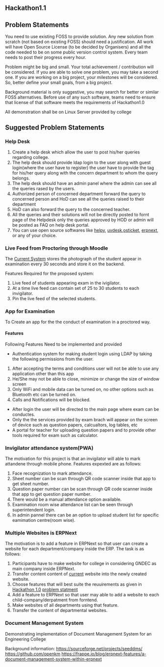 ## Hackathon1.1

## Problem Statements

You need to use existing FOSS to provide solution. Any new solution from scratch (not based on existing FOSS) should need a justification. All work will have Open Source License (to be decided by Organisers) and all the code needed to be on some public version control system. Every team needs to post their progress every hour.

Problem might be big and small. Your total achievement / contribution will be considered. If you are able to solve one problem, you may take a second one. If you are working on a big project, your milestones will be considered. So, better define your small goals, from a big project.

Background material is only suggestive, you may search for better or similar FOSS alternatives. Before use of any such software, teams need to ensure that license of that software meets the requirements of Hackathon1.0

All demonstration shall be on Linux Server provided by college

## Suggested Problem Statements

### Help Desk

1. Create a help desk which allow the user to post his/her queries regarding college. 
2. The help desk should provide ldap login to the user along with guest login(where the user have to register) the user have to provide the tag for his/her query along with the concern department to whom the query belongs. 
3. The help desk should have an admin panel where the admin can see all the queries rased by the users. 
4. Authorized person of concerned department forward the query to concerned person and HoD can see all the queries raised to their department 
5. HoD  can also forward the query to the concerned teacher. 
6. All the queries and their solutions will not be directly posted to fornt page of  the Helpdesk only the queries approved by HOD or admin will be posted as FAQ on help desk portal. 
7. You can use open source  softwares like  [helpy](helpy.io), [uvdesk](https://www.uvdesk.com/en/),[osticket](https://osticket.com), [erpnext](https://github.com/frappe/erpnext), or any of your choice.


### Live Feed from Proctoring through Moodle

The [Current System](https://moodle.org/plugins/quizaccess_proctoring) stores the photograph of the student appear in examination every 30 seconds and store it on the backend.

Features Required for the proposed system:

1. Live feed of students appearing exam in  the ivigilator. 
2. At a time live feed can contain set of 25 to 30 students to each invigilator. 
3. Pin the live feed of the selected students.
 
### App for Examination

To Create an app for the the conduct of examination in a proctored way.

#### Features

Following Features Need to be implemented and provided

- Authentication system for making student login using LDAP by taking the following permissions from the user. 
 
1. After accepting the terms and conditions user will not be able to use any application other than this app
2. He/She may not be able to close, minimize or change the size of window screen
3. Only WiFi and mobile data can be turned on, no other options such as Bluetooth etc can be turned on.
4. Calls and Notifications will be blocked.
  
- After login the user will be directed to the main page where exam can be conductes.
- Only the the services provided by exam brach will appear on the screen of device such as question papers, calcualtors, log tables, etc
- A portal for teacher for uploading question papers and to provide other tools required for exam such as calculator.

### Invigilator attendance system(PWA)

The motivation for this project is that an invigilator will able to mark attandene through mobile phone. Features expexted are as follows:

1. Face recognization to mark attendance.
2. Sheet number can be scan through QR code scanner inside that app to get sheet number.
3. Question paper number can be scan through QR code scanner inside that app to get question paper number.
4. There would be a manual attendance option available.
5. Examination room wise attendance list can be seen through superintendent login.
6. In admin pannel there can be an option to upload student list for specific eamimation centre(room wise).

### Multiple Websites is ERPNext

The motivation is to add a feature in ERPNext so that user can create a website for each department/company inside the ERP. The task is as follows:

1. Participants have to make website for college in considering GNDEC as main company inside ERPNext.
2. Transfer content content of [current](https://gndec.ac.in/) website into the newly created website.
3. Choose features that will best suite the reuuirements as given in [Hackathon 1.0](https://computer-science-and-engineering-gndec.github.io/Hackathon-1.0/) [problem statment](https://computer-science-and-engineering-gndec.github.io/Hackathon-1.0/problem.html)
4. Add a feature to ERPNext so that user may able to add a website to each child-company/derpatment from forntend.
5. Make websites of all departments using that feature.
6. Transfer the content of departmental websites.

### Document Management System
 
Demonstrating implementation of Document Management System for an Engineering College

Background information:
https://sourceforge.net/projects/seeddms/
https://github.com/openkm
https://frappe.io/blog/erpnext-features/a-document-management-system-within-erpnext 



